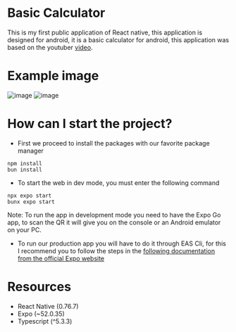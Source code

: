 # Basic Calculator

This is my first public application of React native, this application is designed for android, it is a basic calculator for android, this application was based on the youtuber [video](https://www.youtube.com/watch?v=XgxF-S00XpU&t=1s).

# Example image
![image](https://github.com/user-attachments/assets/e212aed8-9659-477f-89cf-3247664d4dfa)
![image](https://github.com/user-attachments/assets/436faac7-3351-49ad-a9b3-cca53bff5b63)

# How can I start the project?

* First we proceed to install the packages with our favorite package manager
```
npm install
bun install
```

* To start the web in dev mode, you must enter the following command

```
npx expo start
bunx expo start
```
Note: To run the app in development mode you need to have the Expo Go app, to scan the QR it will give you on the console or an Android emulator on your PC.

* To run our production app you will have to do it through EAS Cli, for this I recommend you to follow the steps in the [following documentation from the official Expo website](https://docs.expo.dev/build/setup/)

# Resources

- React Native (0.76.7)
- Expo (~52.0.35)
- Typescript (^5.3.3)

